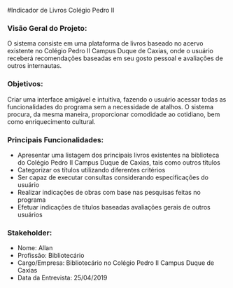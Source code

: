 #Indicador de Livros Colégio Pedro II

### Visão Geral do Projeto:

O sistema consiste em uma plataforma de livros baseado no acervo existente no Colégio Pedro II Campus Duque de Caxias, onde o usuário receberá recomendações baseadas em seu gosto pessoal e avaliações de outros internautas.

### Objetivos:

Criar uma interface amigável e intuitiva, fazendo o usuário acessar todas as funcionalidades do programa sem a necessidade de atalhos. O sistema procura, da mesma maneira, proporcionar comodidade ao cotidiano, bem como enriquecimento cultural.

### Principais Funcionalidades:

- Apresentar uma listagem dos principais livros existentes na biblioteca do Colégio Pedro II Campus Duque de Caxias, tais como outros títulos  
- Categorizar os títulos utilizando diferentes critérios
- Ser capaz de executar consultas considerando especificações do usuário  
- Realizar indicações de obras com base nas pesquisas feitas no programa
- Efetuar indicações de títulos baseadas avaliações gerais de outros usuários 

### Stakeholder:
* Nome: Allan
* Profissão: Bibliotecário
* Cargo/Empresa: Bibliotecário no Colégio Pedro II Campus Duque de Caxias
* Data da Entrevista: 25/04/2019